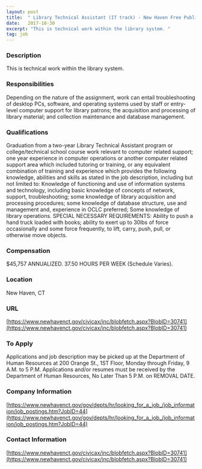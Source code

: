 ```yaml
---
layout: post
title:  " Library Technical Assistant (IT track) - New Haven Free Public Library"
date:   2017-10-30
excerpt: "This is technical work within the library system. "
tag: job
---
```


### Description   

This is technical work within the library system. 


### Responsibilities   

Depending on the nature of the assignment, work can entail troubleshooting of desktop PCs, software, and operating systems used by staff or entry-level computer support for library patrons; the acquisition and processing of library material; and collection maintenance and database management.


### Qualifications   

Graduation from a two-year Library Technical Assistant program or college/technical school course work relevant to computer related support; one year experience in computer operations or another computer related support area which included tutoring or training, or any equivalent combination of training and experience which provides the following knowledge, abilities and skills as stated in the job description, including but not limited to: Knowledge of functioning and use of information systems and technology, including basic knowledge of concepts of network, support, troubleshooting; some knowledge of library acquisition and processing procedures; some knowledge of database structure, use and management and, experience in OCLC preferred; Some knowledge of library operations. SPECIAL NECESSARY REQUIREMENTS:
Ability to push a hand truck loaded with books; ability to exert up to 30lbs of force occasionally and some force frequently, to lift, carry, push, pull, or otherwise move objects.


### Compensation   

$45,757 ANNUALIZED. 37.50 HOURS PER WEEK (Schedule Varies).


### Location   

New Haven, CT


### URL   

[https://www.newhavenct.gov/civicax/inc/blobfetch.aspx?BlobID=30741](https://www.newhavenct.gov/civicax/inc/blobfetch.aspx?BlobID=30741)

### To Apply   

Applications and job description may be picked up at the Department of Human Resources at 200 Orange St., 1ST Floor, Monday through Friday, 9 A.M. to 5 P.M. Applications and/or resumes must be received by the Department of Human
Resources, No Later Than 5 P.M. on REMOVAL DATE.


### Company Information   

[https://www.newhavenct.gov/gov/depts/hr/looking_for_a_job_/job_information/job_postings.htm?JobID=44](https://www.newhavenct.gov/gov/depts/hr/looking_for_a_job_/job_information/job_postings.htm?JobID=44)


### Contact Information   

[https://www.newhavenct.gov/civicax/inc/blobfetch.aspx?BlobID=30741](https://www.newhavenct.gov/civicax/inc/blobfetch.aspx?BlobID=30741)

